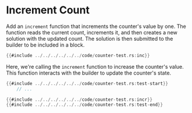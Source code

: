 # Increment Count

Add an `increment` function that increments the counter's value by one. The function reads the current count, increments it, and then creates a new solution with the updated count. The solution is then submitted to the builder to be included in a block.
```rust
{{#include ../../../../../../code/counter-test.rs:inc}}
```

Here, we're calling the `increment` function to increase the counter's value. This function interacts with the builder to update the counter's state.
```rust
{{#include ../../../../../../code/counter-test.rs:test-start}}
    // ...

{{#include ../../../../../../code/counter-test.rs:incr}}
{{#include ../../../../../../code/counter-test.rs:test-end}}
```
